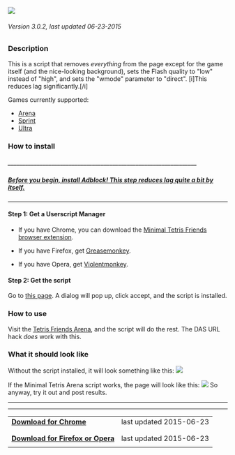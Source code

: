  ![](http://i.imgur.com/1njY7qe.png)
###### Version 3.0.2, last updated 06-23-2015

### Description
This is a script that removes *everything* from the page except for the game itself (and the nice-looking background), sets the Flash quality to "low" instead of "high", and sets the "wmode" parameter to "direct".  [i]This reduces lag significantly.[/i]

Games currently supported:
* [Arena](http://www.tetrisfriends.com/games/Live/game.php)
* [Sprint](http://www.tetrisfriends.com/games/Sprint/game.php)
* [Ultra](http://www.tetrisfriends.com/games/Ultra/game.php)

### How to install

##### _________________________________________________________________
##### **[Before you begin, install Adblock!  This step reduces lag quite a bit by itself.](https://adblockplus.org/)**
___

#### Step 1: Get a Userscript Manager
* If you have Chrome, you can download the [Minimal Tetris Friends browser extension](https://chrome.google.com/webstore/detail/minimal-tetris-friends/jmcfgfebjmfodjnmgicmkpkbpbfelhki).

* If you have Firefox, get [Greasemonkey](https://addons.mozilla.org/en-US/firefox/addon/greasemonkey/).

* If you have Opera, get [Violentmonkey](https://addons.opera.com/en/extensions/details/violent-monkey/).

#### Step 2: Get the script
Go to [this page](https://raw.githubusercontent.com/morningpee/minimal-tetris-friends/4.0.1/Minimal%20Tetris%20Friends.user.js).  A dialog will pop up, click accept, and the script is installed.

### How to use

Visit the [Tetris Friends Arena](http://www.tetrisfriends.com/games/Live/game.php), and the script will do the rest.  The DAS URL hack *does* work with this.

### What it should look like
Without the script installed, it will look something like this:
![](http://i.imgur.com/08BJLH4.png)

If the Minimal Tetris Arena script works, the page will look like this:
![](http://i.imgur.com/RL8nTBB.png)
So anyway, try it out and post results.

---
---
|||
--- | ---:
**[Download for Chrome](https://chrome.google.com/webstore/detail/minimal-tetris-friends/jmcfgfebjmfodjnmgicmkpkbpbfelhki)** | last updated 2015-06-23 |
|||
|||
**[Download for Firefox or Opera](https://raw.githubusercontent.com/morningpee/minimal-tetris-friends/4.0.1/Minimal%20Tetris%20Friends.user.js)** | last updated 2015-06-23 |
|||size=1]last updated 06-23-2015[/size]
